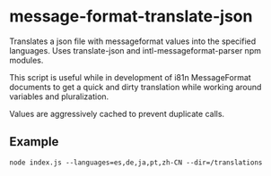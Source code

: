 # message-format-translate-json
Translates a json file with messageformat values into the specified languages.  Uses translate-json and intl-messageformat-parser npm modules.

This script is useful while in development of i81n MessageFormat documents to get a quick and dirty translation while working around variables and pluralization.

Values are aggressively cached to prevent duplicate calls.

## Example
```
node index.js --languages=es,de,ja,pt,zh-CN --dir=/translations
```
